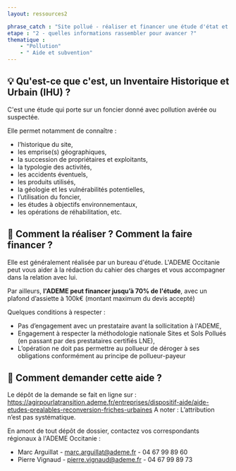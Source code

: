 ```yaml
---
layout: ressources2

phrase_catch : "Site pollué - réaliser et financer une étude d'état et d'historique du site avec l'ADEME Occitanie "
etape : "2 - quelles informations rassembler pour avancer ?"
thematique :
    - "Pollution"
    - " Aide et subvention"
---
```

  
## 💡 Qu'est-ce que c'est, un Inventaire Historique et Urbain (IHU) ?

C'est une étude qui porte sur un foncier donné avec pollution avérée ou suspectée. 

Elle permet notamment de connaître : 
- l’historique du site, 
- les emprise(s) géographiques, 
- la succession de propriétaires et exploitants, 
- la typologie des activités, 
- les accidents éventuels, 
- les produits utilisés, 
- la géologie et les vulnérabilités potentielles, 
- l’utilisation du foncier, 
- les études à objectifs environnementaux, 
- les opérations de réhabilitation, etc.


## 🚀 Comment la réaliser ? Comment la faire financer ?

Elle est généralement réalisée par un bureau d'étude. L'ADEME Occitanie peut vous aider à la rédaction du cahier des charges et vous accompagner dans la relation avec lui.


Par ailleurs, **l'ADEME peut financer jusqu’à 70% de l'étude**, avec un plafond d’assiette à 100k€ (montant maximum du devis accepté)

Quelques conditions à respecter : 
- Pas d’engagement avec un prestataire avant la sollicitation à l'ADEME,
- Engagement à respecter la méthodologie nationale Sites et Sols Pollués (en passant par des prestataires certifiés LNE), 
- L’opération ne doit pas permettre au pollueur de déroger à ses obligations conformément au principe de pollueur-payeur


## 📨 Comment demander cette aide ?
Le dépôt de la demande se fait en ligne sur : https://agirpourlatransition.ademe.fr/entreprises/dispositif-aide/aide-etudes-prealables-reconversion-friches-urbaines
A noter : L’attribution n’est pas systématique.

En amont de tout dépôt de dossier, contactez vos correspondants régionaux à l'ADEME Occitanie :
- Marc Arguillat - marc.arguillat@ademe.fr - 04 67 99 89 60
- Pierre Vignaud - pierre.vignaud@ademe.fr - 04 67 99 89 73


